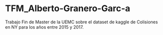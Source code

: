 # TFM_Alberto-Granero-Garc-a
Trabajo Fin de Master de la UEMC sobre el dataset de kaggle de Colisiones en NY para los años entre 2015 y 2017.
